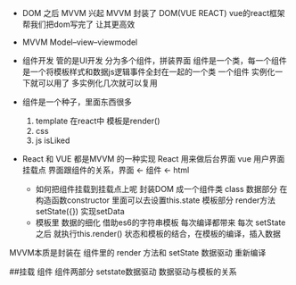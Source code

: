 - DOM 之后 MVVM 兴起
  MVVM 封装了 DOM(VUE REACT) vue的react框架帮我们把dom写完了
  让其更高效

- MVVM Model–view–viewmodel
- 组件开发 管的是UI开发
  分为多个组件，拼装界面
  组件是一个类，每一个组件是一个将模板样式和数据js逻辑事件全封在一起的一个类
  一个组件 实例化一下就可以用了 多实例化几次就可以复用
- 组件是一个种子，里面东西很多
  1. template  在react中 模板是render()
  2. css
  3. js  isLiked
- React 和 VUE 都是MVVM 的一种实现
  React 用来做后台界面 vue 用户界面
  挂载点 界面跟组件的关系，界面 <- 组件 <- html 
  - 如何把组件挂载到挂载点上呢
    封装DOM 成一个组件类 class
    数据部分 在构造函数constructor 里面可以去设置this.state 
    模板部分 render方法
    setState({}) 实现setData
  - 模板里 数据的细化
    借助es6的字符串模板 每次编译都带来
    每次 setState之后 就执行this.render()
    状态和模板的结合，在模板的编译，插入数据

MVVM本质是封装在 组件里的 render 方法和 setState 数据驱动 重新编译

##挂载 组件 组件两部分 setstate数据驱动 数据驱动与模板的关系